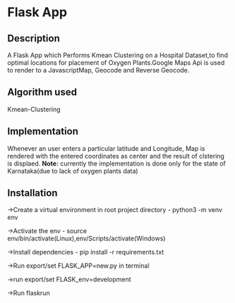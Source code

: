 # Flask App


## **Description**

A Flask App which Performs Kmean Clustering on a Hospital Dataset,to find optimal locations for placement of Oxygen Plants.Google Maps Api is used to render to a JavascriptMap, Geocode and Reverse Geocode.

## **Algorithm used**
Kmean-Clustering

 ## **Implementation**
Whenever an user enters a particular latitude and Longitude, Map is rendered with the entered coordinates as center and the result of clstering is displaed. 
**Note:** currently the implementation is done only for the state of Karnataka(due to lack of oxygen plants data)

## **Installation** 

->Create a virtual environment in root project directory - python3 -m venv env

->Activate the env - source env/bin/activate(Linux),env/Scripts/activate(Windows)

->Install dependencies - pip install -r requirements.txt

->Run export/set FLASK_APP=new.py in terminal

->run export/set FLASK_env=development

->Run flaskrun

